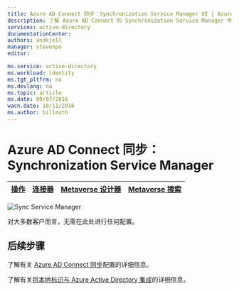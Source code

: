 ```yaml
---
title: Azure AD Connect 同步：Synchronization Service Manager UI | Azure
description: 了解 Azure AD Connect 的 Synchronization Service Manager 中的“Metaverse 设计器”选项卡。
services: active-directory
documentationCenter: 
authors: andkjell
manager: stevenpo
editor: 

ms.service: active-directory
ms.workload: identity
ms.tgt_pltfrm: na
ms.devlang: na
ms.topic: article
ms.date: 09/07/2016
wacn.date: 10/11/2016
ms.author: billmath
---
```


# Azure AD Connect 同步：Synchronization Service Manager

[操作](./active-directory-aadconnectsync-service-manager-ui-operations.md) | [连接器](./active-directory-aadconnectsync-service-manager-ui-connectors.md) | [Metaverse 设计器](./active-directory-aadconnectsync-service-manager-ui-mvdesigner.md) | [Metaverse 搜索](./active-directory-aadconnectsync-service-manager-ui-mvsearch.md)
--- | --- | --- | ---

![Sync Service Manager](./media/active-directory-aadconnectsync-service-manager-ui/mvdesigner.png)

对大多数客户而言，无需在此处进行任何配置。

## 后续步骤
了解有关 [Azure AD Connect 同步](./active-directory-aadconnectsync-whatis.md)配置的详细信息。

了解有关[将本地标识与 Azure Active Directory 集成](./active-directory-aadconnect.md)的详细信息。

<!---HONumber=Mooncake_0926_2016-->
